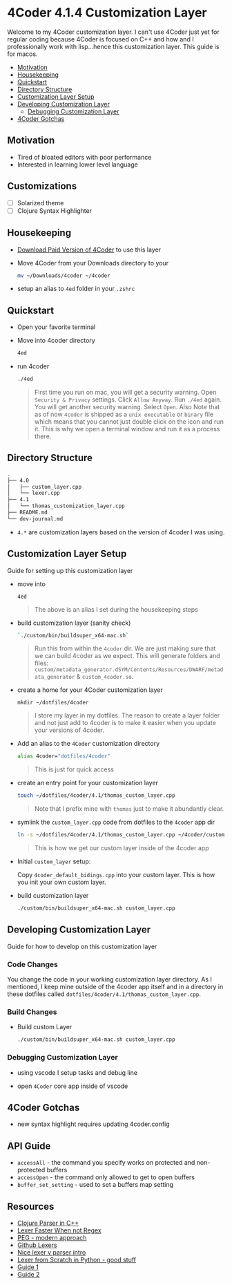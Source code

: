 # 4Coder 4.1.4 Customization Layer

Welcome to my 4Coder customization layer.  I can't use 4Coder just yet for regular coding because 4Coder is focused on C++ and how and I professionally work with lisp...hence this customization layer.  This guide is for macos.

- [Motivation]
- [Housekeeping]
- [Quickstart]
- [Directory Structure]
- [Customization Layer Setup]
- [Developing Customization Layer]
  - [Debugging Customization Layer]
- [4Coder Gotchas]

## Motivation

- Tired of bloated editors with poor performance
- Interested in learning lower level language

## Customizations

- [ ] Solarized theme
- [ ] Clojure Syntax Highlighter

## Housekeeping

- [Download Paid Version of 4Coder] to use this layer

- Move 4Coder from your Downloads directory to your

  ```bash
  mv ~/Downloads/4coder ~/4coder
  ```

- setup an alias to `4ed` folder in your `.zshrc`

## Quickstart

- Open your favorite terminal

- Move into 4coder directory

  ```bash
  4ed
  ```

- run 4coder

  ```bash
  ./4ed
  ```

  > First time you run on mac, you will get a security warning.  Open `Security & Privacy` settings.  Click `Allow Anyway`.  Run `./4ed` again.  You will get another security warning.  Select `Open`.  Also Note that as of now `4coder` is shipped as a `unix executable` or `binary` file which means that you cannot just double click on the icon and run it.  This is why we open a terminal window and run it as a process there.

## Directory Structure

```bash
.
├── 4.0
│   ├── custom_layer.cpp
│   └── lexer.cpp
├── 4.1
│   └── thomas_customization_layer.cpp
├── README.md
└── dev-journal.md
```

- `4.*` are customization layers based on the version of 4coder I was using.

## Customization Layer Setup

Guide for setting up this customization layer

- move into

  ```
  4ed
  ```

  > The above is an alias I set during the housekeeping steps

- build customization layer (sanity check)

  ```bash
  `./custom/bin/buildsuper_x64-mac.sh`
  ```

  > Run this from within the `4coder` dir. We are just making sure that we can build 4coder as we expect.  This will generate folders and files: `custom/metadata_generator.dSYM/Contents/Resources/DWARF/metadata_generator` & `custom_4coder.so`.

- create a home for your 4Coder customization layer

  ```
  mkdir ~/dotfiles/4coder
  ```

  > I store my layer in my dotfiles.  The reason to create a layer folder and not just add to 4coder is to make it easier when you update your versions of 4coder.

- Add an alias to the `4Coder` customization directory

  ```bash
  alias 4coder="dotfiles/4coder"
  ```

  > This is just for quick access

- create an entry point for your customization layer

  ```bash
  touch ~/dotfiles/4coder/4.1/thomas_custom_layer.cpp
  ```

  > Note that I prefix mine with `thomas` just to make it abundantly clear.

- symlink the `custom_layer.cpp` code from dotfiles to the `4coder` app dir

  ```bash
  ln -s ~/dotfiles/4coder/4.1/thomas_custom_layer.cpp ~/4coder/custom_layer.cpp
  ```

  > This is how we get our custom layer inside of the 4coder app

- Initial `custom_layer` setup:

  Copy `4coder_default_bidings.cpp` into your custom layer.  This is how you init your own custom layer.

- build customization layer

  ```bash
  ./custom/bin/buildsuper_x64-mac.sh custom_layer.cpp
  ```

## Developing Customization Layer

Guide for how to develop on this customization layer

### Code Changes

You change the code in your working customization layer directory.  As I mentioned, I keep mine outside of the 4coder app itself and in a directory in these dotfiles called `dotfiles/4coder/4.1/thomas_custom_layer.cpp`.

### Build Changes

- Build custom Layer

  ```bash
  ./custom/bin/buildsuper_x64-mac.sh custom_layer.cpp
  ```

### Debugging Customization Layer

- using vscode I setup tasks and debug line

- open `4Coder` core app inside of vscode

## 4Coder Gotchas

- new syntax highlight requires updating 4coder.config

## API Guide

- `accessAll` - the command you specify works on protected and non-protected buffers
- `accessOpen` - the command only allowed to get to open buffers
- `buffer_set_setting` - used to set a buffers map setting

## Resources

- [Clojure Parser in C++]
- [Lexer Faster When not Regex]
- [PEG - modern approach]
- [Github Lexers]
- [Nice lexer v parser intro]
- [Lexer from Scratch in Python - good stuff]
- [Guide 1]
- [Guide 2]



[Motivation]: #motivation
[Housekeeping]: #Housekeeping
[Quickstart]: Quickstart
[Directory Structure]: #Directory-Structure
[Customization Layer Setup]: #Customization-Layer-Setup
[Developing Customization Layer]: #Developing-Customization-Layer
[Debugging Customization Layer]: #Debugging-Customization-Layer
[4Coder Gotchas]: #4Coder-Gotchas
[Download Paid Version of 4Coder]: https://4coder.itch.io/

[Clojure Parser in C++]: https://github.com/WillDetlor/TinyClojure/blob/master/src/TinyClojure.cpp
[Lexer Faster When not Regex]: https://eli.thegreenplace.net/2013/07/16/hand-written-lexer-in-javascript-compared-to-the-regex-based-ones
[PEG - modern approach]: https://en.wikipedia.org/wiki/Parsing_expression_grammar
[Github Lexers]: https://github.com/topics/lexer
[Nice lexer v parser intro]: https://qscintilla.com/lexer-basics/
[Lexer from Scratch in Python - good stuff]: https://www.youtube.com/watch?v=LDDRn2f9fUk
[Guide 1]: https://blog.klipse.tech/javascript/2017/02/08/tiny-compiler-tokenizer.html
[Guide 2]: https://blog.klipse.tech/javascript/2017/02/08/tiny-compiler-parser.html
